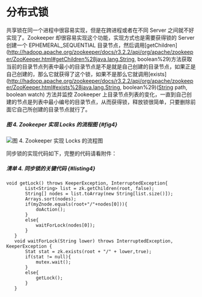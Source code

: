 # 分布式锁

共享锁在同一个进程中很容易实现，但是在跨进程或者在不同 Server 之间就不好实现了。Zookeeper 却很容易实现这个功能，实现方式也是需要获得锁的 Server 创建一个 EPHEMERAL\_SEQUENTIAL 目录节点，然后调用[getChildren](http://hadoop.apache.org/zookeeper/docs/r3.2.2/api/org/apache/zookeeper/ZooKeeper.html#getChildren%28java.lang.String, boolean%29)方法获取当前的目录节点列表中最小的目录节点是不是就是自己创建的目录节点，如果正是自己创建的，那么它就获得了这个锁，如果不是那么它就调用[exists](http://hadoop.apache.org/zookeeper/docs/r3.2.2/api/org/apache/zookeeper/ZooKeeper.html#exists%28java.lang.String, boolean%29)\([String](http://java.sun.com/javase/6/docs/api/java/lang/String.html?is-external=true) path, boolean watch\) 方法并监控 Zookeeper 上目录节点列表的变化，一直到自己创建的节点是列表中最小编号的目录节点，从而获得锁，释放锁很简单，只要删除前面它自己所创建的目录节点就行了。

##### 图 4. Zookeeper 实现 Locks 的流程图 {#fig4}

![](https://www.ibm.com/developerworks/cn/opensource/os-cn-zookeeper/image004.gif "图 4. Zookeeper 实现 Locks 的流程图")

同步锁的实现代码如下，完整的代码请看附件：

##### 清单 4. 同步锁的关键代码 {#listing4}

```
void getLock() throws KeeperException, InterruptedException{ 
       List<String> list = zk.getChildren(root, false); 
       String[] nodes = list.toArray(new String[list.size()]); 
       Arrays.sort(nodes); 
       if(myZnode.equals(root+"/"+nodes[0])){ 
           doAction(); 
       } 
       else{ 
           waitForLock(nodes[0]); 
       } 
   } 
   void waitForLock(String lower) throws InterruptedException, KeeperException {
       Stat stat = zk.exists(root + "/" + lower,true); 
       if(stat != null){ 
           mutex.wait(); 
       } 
       else{ 
           getLock(); 
       } 
   }
```





